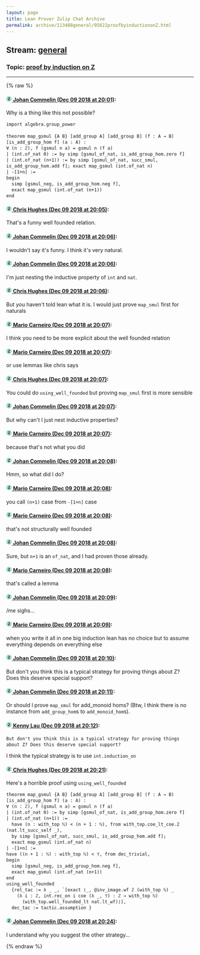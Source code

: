 ```yaml
---
layout: page
title: Lean Prover Zulip Chat Archive 
permalink: archive/113488general/95622proofbyinductiononZ.html
---
```


## Stream: [general](index.html)
### Topic: [proof by induction on Z](95622proofbyinductiononZ.html)

---


{% raw %}
#### [![Click to go to Zulip](../../assets/img/zulip2.png) Johan Commelin (Dec 09 2018 at 20:01)](https://leanprover.zulipchat.com/#narrow/stream/113488-general/topic/proof%20by%20induction%20on%20Z/near/151232278):
Why is a thing like this not possible?
```lean
import algebra.group_power

theorem map_gsmul {A B} [add_group A] [add_group B] (f : A → B) [is_add_group_hom f] (a : A) :
∀ (n : ℤ), f (gsmul n a) = gsmul n (f a)
| (int.of_nat 0) := by simp [gsmul_of_nat, is_add_group_hom.zero f]
| (int.of_nat (n+1)) := by simp [gsmul_of_nat, succ_smul, is_add_group_hom.add f]; exact map_gsmul (int.of_nat n)
| -[1+n] :=
begin
  simp [gsmul_neg, is_add_group_hom.neg f],
  exact map_gsmul (int.of_nat (n+1))
end
```

#### [![Click to go to Zulip](../../assets/img/zulip2.png) Chris Hughes (Dec 09 2018 at 20:05)](https://leanprover.zulipchat.com/#narrow/stream/113488-general/topic/proof%20by%20induction%20on%20Z/near/151232459):
That's a funny well founded relation.

#### [![Click to go to Zulip](../../assets/img/zulip2.png) Johan Commelin (Dec 09 2018 at 20:06)](https://leanprover.zulipchat.com/#narrow/stream/113488-general/topic/proof%20by%20induction%20on%20Z/near/151232508):
I wouldn't say it's funny. I think it's very natural.

#### [![Click to go to Zulip](../../assets/img/zulip2.png) Johan Commelin (Dec 09 2018 at 20:06)](https://leanprover.zulipchat.com/#narrow/stream/113488-general/topic/proof%20by%20induction%20on%20Z/near/151232522):
I'm just nesting the inductive property of `int` and `nat`.

#### [![Click to go to Zulip](../../assets/img/zulip2.png) Chris Hughes (Dec 09 2018 at 20:06)](https://leanprover.zulipchat.com/#narrow/stream/113488-general/topic/proof%20by%20induction%20on%20Z/near/151232523):
But you haven't told lean what it is. I would just prove `map_smul` first for naturals

#### [![Click to go to Zulip](../../assets/img/zulip2.png) Mario Carneiro (Dec 09 2018 at 20:07)](https://leanprover.zulipchat.com/#narrow/stream/113488-general/topic/proof%20by%20induction%20on%20Z/near/151232531):
I think you need to be more explicit about the well founded relation

#### [![Click to go to Zulip](../../assets/img/zulip2.png) Mario Carneiro (Dec 09 2018 at 20:07)](https://leanprover.zulipchat.com/#narrow/stream/113488-general/topic/proof%20by%20induction%20on%20Z/near/151232532):
or use lemmas like chris says

#### [![Click to go to Zulip](../../assets/img/zulip2.png) Chris Hughes (Dec 09 2018 at 20:07)](https://leanprover.zulipchat.com/#narrow/stream/113488-general/topic/proof%20by%20induction%20on%20Z/near/151232534):
You could do `using_well_founded` but proving `map_smul` first is more sensible

#### [![Click to go to Zulip](../../assets/img/zulip2.png) Johan Commelin (Dec 09 2018 at 20:07)](https://leanprover.zulipchat.com/#narrow/stream/113488-general/topic/proof%20by%20induction%20on%20Z/near/151232535):
But why can't I just nest inductive properties?

#### [![Click to go to Zulip](../../assets/img/zulip2.png) Mario Carneiro (Dec 09 2018 at 20:07)](https://leanprover.zulipchat.com/#narrow/stream/113488-general/topic/proof%20by%20induction%20on%20Z/near/151232537):
because that's not what you did

#### [![Click to go to Zulip](../../assets/img/zulip2.png) Johan Commelin (Dec 09 2018 at 20:08)](https://leanprover.zulipchat.com/#narrow/stream/113488-general/topic/proof%20by%20induction%20on%20Z/near/151232579):
Hmm, so what did I do?

#### [![Click to go to Zulip](../../assets/img/zulip2.png) Mario Carneiro (Dec 09 2018 at 20:08)](https://leanprover.zulipchat.com/#narrow/stream/113488-general/topic/proof%20by%20induction%20on%20Z/near/151232580):
you call `(n+1)` case from `-[1+n]` case

#### [![Click to go to Zulip](../../assets/img/zulip2.png) Mario Carneiro (Dec 09 2018 at 20:08)](https://leanprover.zulipchat.com/#narrow/stream/113488-general/topic/proof%20by%20induction%20on%20Z/near/151232584):
that's not structurally well founded

#### [![Click to go to Zulip](../../assets/img/zulip2.png) Johan Commelin (Dec 09 2018 at 20:08)](https://leanprover.zulipchat.com/#narrow/stream/113488-general/topic/proof%20by%20induction%20on%20Z/near/151232587):
Sure, but `n+1` is an `of_nat`, and I had proven those already.

#### [![Click to go to Zulip](../../assets/img/zulip2.png) Mario Carneiro (Dec 09 2018 at 20:08)](https://leanprover.zulipchat.com/#narrow/stream/113488-general/topic/proof%20by%20induction%20on%20Z/near/151232588):
that's called a lemma

#### [![Click to go to Zulip](../../assets/img/zulip2.png) Johan Commelin (Dec 09 2018 at 20:09)](https://leanprover.zulipchat.com/#narrow/stream/113488-general/topic/proof%20by%20induction%20on%20Z/near/151232591):
/me sighs...

#### [![Click to go to Zulip](../../assets/img/zulip2.png) Mario Carneiro (Dec 09 2018 at 20:09)](https://leanprover.zulipchat.com/#narrow/stream/113488-general/topic/proof%20by%20induction%20on%20Z/near/151232598):
when you write it all in one big induction lean has no choice but to assume everything depends on everything else

#### [![Click to go to Zulip](../../assets/img/zulip2.png) Johan Commelin (Dec 09 2018 at 20:10)](https://leanprover.zulipchat.com/#narrow/stream/113488-general/topic/proof%20by%20induction%20on%20Z/near/151232655):
But don't you think this is a typical strategy for proving things about Z? Does this deserve special support?

#### [![Click to go to Zulip](../../assets/img/zulip2.png) Johan Commelin (Dec 09 2018 at 20:11)](https://leanprover.zulipchat.com/#narrow/stream/113488-general/topic/proof%20by%20induction%20on%20Z/near/151232663):
Or should I prove `map_smul` for add_monoid homs? (Btw, I think there is no instance from `add_group_hom`s to `add_monoid_hom`s).

#### [![Click to go to Zulip](../../assets/img/zulip2.png) Kenny Lau (Dec 09 2018 at 20:12)](https://leanprover.zulipchat.com/#narrow/stream/113488-general/topic/proof%20by%20induction%20on%20Z/near/151232711):
```quote
But don't you think this is a typical strategy for proving things about Z? Does this deserve special support?
```
 I think the typical strategy is to use `int.induction_on`

#### [![Click to go to Zulip](../../assets/img/zulip2.png) Chris Hughes (Dec 09 2018 at 20:21)](https://leanprover.zulipchat.com/#narrow/stream/113488-general/topic/proof%20by%20induction%20on%20Z/near/151233000):
Here's a horrible proof using `using_well_founded`
```lean
theorem map_gsmul {A B} [add_group A] [add_group B] (f : A → B) [is_add_group_hom f] (a : A) :
∀ (n : ℤ), f (gsmul n a) = gsmul n (f a)
| (int.of_nat 0) := by simp [gsmul_of_nat, is_add_group_hom.zero f]
| (int.of_nat (n+1)) := 
  have (n : with_top ℕ) < (n + 1 : ℕ), from with_top.coe_lt_coe.2 (nat.lt_succ_self _),
  by simp [gsmul_of_nat, succ_smul, is_add_group_hom.add f]; 
  exact map_gsmul (int.of_nat n)
| -[1+n] :=
have ((n + 1 : ℕ) : with_top ℕ) < ⊤, from dec_trivial, 
begin
  simp [gsmul_neg, is_add_group_hom.neg f],
  exact map_gsmul (int.of_nat (n+1))
end
using_well_founded 
  {rel_tac := λ _ _, `[exact ⟨_, @inv_image.wf ℤ (with_top ℕ) _
    (λ i : ℤ, int.rec_on i coe (λ _, ⊤) : ℤ → with_top ℕ) 
      (with_top.well_founded_lt nat.lt_wf)⟩],
  dec_tac := tactic.assumption }
```

#### [![Click to go to Zulip](../../assets/img/zulip2.png) Johan Commelin (Dec 09 2018 at 20:24)](https://leanprover.zulipchat.com/#narrow/stream/113488-general/topic/proof%20by%20induction%20on%20Z/near/151233113):
I understand why you suggest the other strategy...


{% endraw %}
